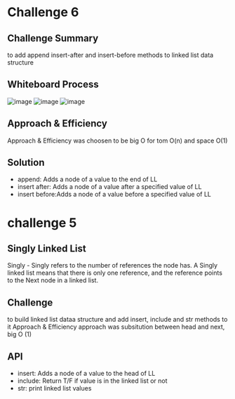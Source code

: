 # Challenge 6

## Challenge Summary
to add  append insert-after and insert-before methods to linked list data structure

## Whiteboard Process
![image](.../data-structures/linked_list/assets/linked_list-append.png)
![image](.../data-structures/linked_list/assets/linked_list-insert-before.png)
![image](.../data-structures/linked_list/assets/linked_list-insert-after.png)

## Approach & Efficiency
Approach & Efficiency was choosen to be  big O for tom O(n) and space O(1)
## Solution
- append: Adds a node of a value to the end of LL
- insert after: Adds a node of a value after a specified value of LL
- insert before:Adds a node of a value before a specified value of LL



# challenge 5

## Singly Linked List

Singly - Singly refers to the number of references the node has. A Singly linked list means that there is only one reference, and the reference points to the Next node in a linked list.

## Challenge

to build linked list dataa structure and add insert, include and str methods to it
Approach & Efficiency
approach was subsitution between head and next, big O (1)

## API
- insert: Adds a node of a value to the head of LL
- include: Return T/F if value is in the linked list or not 
- str: print linked list values



